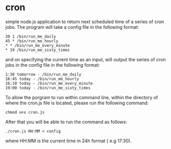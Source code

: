 # cron
simple node.js application to return next scheduled time of a series of cron jobs. The program will take a config file in the following format:

```
30 1 /bin/run_me_daily
45 * /bin/run_me_hourly
* * /bin/run_me_every_minute
* 19 /bin/run_me_sixty_times
```

and on specifying the current time as an input, will output the series of cron jobs in the config file in the following format:

```
1:30 tomorrow - /bin/run_me_daily
16:45 today - /bin/run_me_hourly
16:10 today - /bin/run_me_every_minute
19:00 today - /bin/run_me_sixty_times
```

To allow the porgram to run within command line, within the directory of where the cron.js file is located, please run the following command:

```
chmod u+x cron.js
```

After that you will be able to run the command as follows:

```
./cron.js HH:MM < config
```

where HH:MM is the current time in 24h format ( e.g 17:30).

